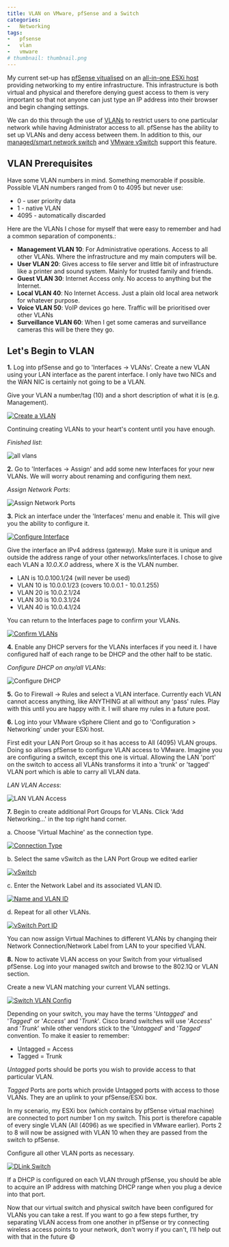 ```yaml
---
title: VLAN on VMware, pfSense and a Switch
categories:
-   Networking
tags:
-   pfsense
-   vlan
-   vmware
# thumbnail: thumbnail.png
---
```


My current set-up has [pfSense vitualised](https://www.pfsense.org/) on an [all-in-one ESXi host](/all-in-one-esxi-server/) providing networking to my entire infrastructure. This infrastructure is both virtual and physical and therefore denying guest access to them is very important so that not anyone can just type an IP address into their browser and begin changing settings.

We can do this through the use of [VLANs](http://en.wikipedia.org/wiki/Virtual_LAN) to restrict users to one particular network while having Administrator access to all. pfSense has the ability to set up VLANs and deny access between them. In addition to this, our [managed/smart network switch](http://www.dlink.com.au/business-solutions/16-port-gigabit-easysmart-switch) and [VMware vSwitch](http://www.vmware.com/products/vsphere/features/distributed-switch) support this feature.

<!-- more -->

## VLAN Prerequisites

Have some VLAN numbers in mind. Something memorable if possible. Possible VLAN numbers ranged from 0 to 4095 but never use:

*   0 - user priority data
*   1 - native VLAN
*   4095 - automatically discarded

Here are the VLANs I chose for myself that were easy to remember and had a common separation of components.:

*   **Management VLAN 10**: For Administrative operations. Access to all other VLANs. Where the infrastructure and my main computers will be.
*   **User VLAN 20**: Gives access to file server and little bit of infrastructure like a printer and sound system. Mainly for trusted family and friends.
*   **Guest VLAN 30**: Internet Access only. No access to anything but the Internet.
*   **Local VLAN 40**: No Internet Access. Just a plain old local area network for whatever purpose.
*   **Voice VLAN 50**: VoIP devices go here. Traffic will be prioritised over other VLANs
*   **Surveillance VLAN 60**: When I get some cameras and surveillance cameras this will be there they go.

## Let's Begin to VLAN

**1.** Log into pfSense and go to 'Interfaces -> VLANs'.
Create a new VLAN using your LAN interface as the parent interface. I only have two NICs and the WAN NIC is certainly not going to be a VLAN.

Give your VLAN a number/tag (10) and a short description of what it is (e.g. Management).

[![Create a VLAN](12.png)](12.png)

Continuing creating VLANs to your heart's content until you have enough.

_Finished list_:

![all vlans](22.png)

**2.** Go to 'Interfaces -> Assign' and add some new Interfaces for your new VLANs. We will worry about renaming and configuring them next.

_Assign Network Ports_:

![Assign Network Ports](32.png)

**3.** Pick an interface under the 'Interfaces' menu and enable it. This will give you the ability to configure it.

[![Configure Interface](42.png)](42.png)

Give the interface an IPv4 address (gateway). Make sure it is unique and outside the address range of your other networks/interfaces. I chose to give each VLAN a _10.0.X.0_ address, where X is the VLAN number.

*   LAN is 10.0.100.1/24 (will never be used)
*   VLAN 10 is 10.0.0.1/23 (covers 10.0.0.1 - 10.0.1.255)
*   VLAN 20 is 10.0.2.1/24
*   VLAN 30 is 10.0.3.1/24
*   VLAN 40 is 10.0.4.1/24

You can return to the Interfaces page to confirm your VLANs.

[![Confirm VLANs](51.png)](51.png)

**4.** Enable any DHCP servers for the VLANs interfaces if you need it. I have configured half of each range to be DHCP and the other half to be static.

_Configure DHCP on any/all VLANs_:

![Configure DHCP](61.png)

**5.** Go to Firewall -> Rules and select a VLAN interface. Currently each VLAN cannot access anything, like ANYTHING at all without any 'pass' rules. Play with this until you are happy with it. I will share my rules in a future post.

**6.** Log into your VMware vSphere Client and go to 'Configuration > Networking' under your ESXi host.

First edit your LAN Port Group so it has access to All (4095) VLAN groups. Doing so allows pfSense to configure VLAN access to VMware. Imagine you are configuring a switch, except this one is virtual. Allowing the LAN 'port' on the switch to access all VLANs transforms it into a 'trunk' or 'tagged' VLAN port which is able to carry all VLAN data.

_LAN VLAN Access_:

![LAN VLAN Access](lan1.png)

**7.** Begin to create additional Port Groups for VLANs. Click 'Add Networking...' in the top right hand corner.

a. Choose 'Virtual Machine' as the connection type.

[![Connection Type](13.png)](13.png)

b. Select the same vSwitch as the LAN Port Group we edited earlier

[![vSwitch](23.png)](23.png)

c. Enter the Network Label and its associated VLAN ID.

[![Name and VLAN ID](33.png)](33.png)

d. Repeat for all other VLANs.

[![vSwitch Port ID](vmware.png)](vmware.png)

You can now assign Virtual Machines to different VLANs by changing their Network Connection/Network Label from LAN to your specified VLAN.

**8.** Now to activate VLAN access on your Switch from your virtualised pfSense. Log into your managed switch and browse to the 802.1Q or VLAN section.

Create a new VLAN matching your current VLAN settings.

[![Switch VLAN Config](14.png)](14.png)

Depending on your switch, you may have the terms '_Untagged_' and '_Tagged_' or '_Access_' and '_Trunk_'. Cisco brand switches will use '_Access_' and '_Trunk_' while other vendors stick to the '_Untagged_' and '_Tagged_' convention. To make it easier to remember:

*   Untagged = Access
*   Tagged = Trunk

_Untagged_ ports should be ports you wish to provide access to that particular VLAN.

_Tagged_ Ports are ports which provide Untagged ports with access to those VLANs. They are an uplink to your pfSense/ESXi box.

In my scenario, my ESXi box (which contains by pfSense virtual machine) are connected to port number 1 on my switch. This port is therefore capable of every single VLAN (All (4096) as we specified in VMware earlier). Ports 2 to 8 will now be assigned with VLAN 10 when they are passed from the switch to pfSense.

Configure all other VLAN ports as necessary.

[![DLink Switch](10.png)](10.png)

If a DHCP is configured on each VLAN through pfSense, you should be able to acquire an IP address with matching DHCP range when you plug a device into that port.

Now that our virtual switch and physical switch have been configured for VLANs you can take a rest. If you want to go a few steps further, try separating VLAN access from one another in pfSense or try connecting wireless access points to your network, don't worry if you can't, I'll help out with that in the future :smile:
